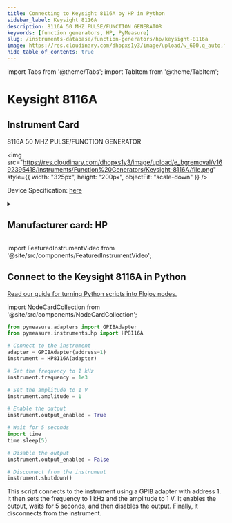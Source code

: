 ```yaml
---
title: Connecting to Keysight 8116A by HP in Python
sidebar_label: Keysight 8116A
description: 8116A 50 MHZ PULSE/FUNCTION GENERATOR
keywords: [function generators, HP, PyMeasure]
slug: /instruments-database/function-generators/hp/keysight-8116a
image: https://res.cloudinary.com/dhopxs1y3/image/upload/w_600,q_auto,f_auto/e_bgremoval/v1692395418/Instruments/Function%20Generators/Keysight-8116A/file.jpg
hide_table_of_contents: true
---
```


import Tabs from '@theme/Tabs';
import TabItem from '@theme/TabItem';

# Keysight 8116A

## Instrument Card

<div className="flex">

<div>

8116A 50 MHZ PULSE/FUNCTION GENERATOR

</div>

<img src="https://res.cloudinary.com/dhopxs1y3/image/upload/e_bgremoval/v1692395418/Instruments/Function%20Generators/Keysight-8116A/file.png" style={{ width: "325px", height: "200px", objectFit: "scale-down" }} />

</div>

<div className="flex text-center">

<p>Device Specification: <a target="\_blank" href="https://www.keysight.com/us/en/assets/9018-05117/user-manuals/9018-05117.pdf">here</a></p>

</div>

<details style={{ marginTop: "15px"}}>
<summary><h2>Manufacturer card: HP</h2></summary>

<img src="https://res.cloudinary.com/dhopxs1y3/image/upload/v1692125999/Instruments/Vendor%20Logos/HP.png" style={{ width: "100%", height: "170px",objectFit: "scale-down" }} />

Keysight Technologies, or Keysight, is an American company that manufactures electronics test and measurement equipment and software.

<ul>
  <li>Headquarters: USA</li>
  <li>Yearly Revenue (millions, USD): 5420.0</li>
  <li>Vendor Website: <a href="https://www.keysight.com/us/en/home.html">here</a></li>
</ul>
</details>

import FeaturedInstrumentVideo from '@site/src/components/FeaturedInstrumentVideo';

<FeaturedInstrumentVideo category='FUNCTION_GENERATORS' manufacturer='HP'></FeaturedInstrumentVideo>


## Connect to the Keysight 8116A in Python

[Read our guide for turning Python scripts into Flojoy nodes.](https://docs.flojoy.ai/custom-nodes/creating-custom-node/)

import NodeCardCollection from '@site/src/components/NodeCardCollection';

<Tabs>

<TabItem value="Flojoy" label="Flojoy" className="flojoy-instrument-tabs">

<NodeCardCollection category='FUNCTION_GENERATORS' manufacturer='HP'></NodeCardCollection>

</TabItem>
<TabItem value="PyMeasure" label="PyMeasure">


```python
from pymeasure.adapters import GPIBAdapter
from pymeasure.instruments.hp import HP8116A

# Connect to the instrument
adapter = GPIBAdapter(address=1)
instrument = HP8116A(adapter)

# Set the frequency to 1 kHz
instrument.frequency = 1e3

# Set the amplitude to 1 V
instrument.amplitude = 1

# Enable the output
instrument.output_enabled = True

# Wait for 5 seconds
import time
time.sleep(5)

# Disable the output
instrument.output_enabled = False

# Disconnect from the instrument
instrument.shutdown()
```

This script connects to the instrument using a GPIB adapter with address 1. It then sets the frequency to 1 kHz and the amplitude to 1 V. It enables the output, waits for 5 seconds, and then disables the output. Finally, it disconnects from the instrument.

</TabItem>
</Tabs>